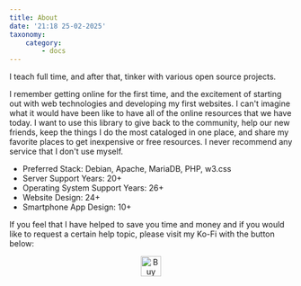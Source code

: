 ```yaml
---
title: About
date: '21:18 25-02-2025'
taxonomy:
    category:
        - docs
---
```


I teach full time, and after that, tinker with various open source projects. 

I remember getting online for the first time, and the excitement of starting out with web technologies and developing my first websites. I can't imagine what it would have been like to have all of the online resources that we have today. I want to use this library to give back to the community, help our new friends, keep the things I do the most cataloged in one place, and share my favorite places to get inexpensive or free resources. I never recommend any service that I don't use myself.

* Preferred Stack: Debian, Apache, MariaDB, PHP, w3.css
* Server Support Years: 20+
* Operating System Support Years: 26+
* Website Design: 24+
* Smartphone App Design: 10+

If you feel that I have helped to save you time and money and if you would like to request a certain help topic, please visit my Ko-Fi with the button below:
<center>
<a href='https://ko-fi.com/M4M31AR5Y5' target='_blank'><img height='36' style='border:0px;height:36px;' src='https://storage.ko-fi.com/cdn/kofi6.png?v=6' border='0' alt='Buy Me a Coffee at ko-fi.com' /></a>
</center>
